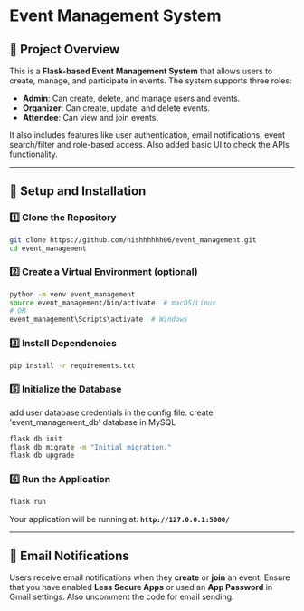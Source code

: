 # Event Management System

## 📌 Project Overview
This is a **Flask-based Event Management System** that allows users to create, manage, and participate in events. The system supports three roles:
- **Admin**: Can create, delete, and manage users and events.
- **Organizer**: Can create, update, and delete events.
- **Attendee**: Can view and join events.

It also includes features like user authentication, email notifications, event search/filter and role-based access.
Also added basic UI to check the APIs functionality.

---
## 🚀 Setup and Installation
### **1️⃣ Clone the Repository**
```bash
git clone https://github.com/nishhhhhh06/event_management.git
cd event_management
```

### **2️⃣ Create a Virtual Environment**   (optional)
```bash
python -m venv event_management
source event_management/bin/activate  # macOS/Linux
# OR
event_management\Scripts\activate  # Windows
```

### **3️⃣ Install Dependencies**
```bash
pip install -r requirements.txt
```


### **5️⃣ Initialize the Database**
add user database credentials in the config file. 
create 'event_management_db' database in MySQL
```bash
flask db init
flask db migrate -m "Initial migration."
flask db upgrade
```

### **6️⃣ Run the Application**
```bash
flask run
```
Your application will be running at: **`http://127.0.0.1:5000/`**


---
## 📧 Email Notifications
Users receive email notifications when they **create** or **join** an event.
Ensure that you have enabled **Less Secure Apps** or used an **App Password** in Gmail settings.
Also uncomment the code for email sending.



